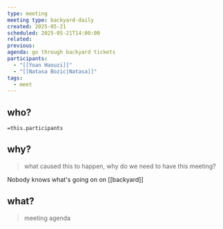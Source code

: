 ```yaml
---
type: meeting
meeting type: backyard-daily
created: 2025-05-21
scheduled: 2025-05-21T14:00:00
related: 
previous: 
agenda: go through backyard tickets
participants:
  - "[[Yoan Haouzi]]"
  - "[[Natasa Bozic|Natasa]]"
tags:
  - meet
---
```

## who?

`=this.participants`

## why?
> what caused this to happen, why do we need to have this meeting?

Nobody knows what's going on on [[backyard]]

## what?
> meeting agenda

